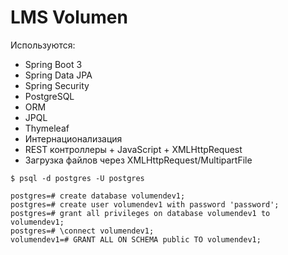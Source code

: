 # LMS Volumen

Используются:

* Spring Boot 3
* Spring Data JPA
* Spring Security
* PostgreSQL
* ORM
* JPQL
* Thymeleaf
* Интернационализация
* REST контроллеры + JavaScript + XMLHttpRequest
* Загрузка файлов через XMLHttpRequest/MultipartFile


```
$ psql -d postgres -U postgres

postgres=# create database volumendev1;
postgres=# create user volumendev1 with password 'password';
postgres=# grant all privileges on database volumendev1 to volumendev1;
postgres=# \connect volumendev1;
volumendev1=# GRANT ALL ON SCHEMA public TO volumendev1;
```

